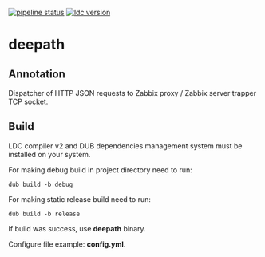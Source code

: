 [![pipeline status](https://gitlab.com/f.chertiev/deepath/badges/main/pipeline.svg)](https://gitlab.com/f.chertiev/deepath/-/commits/main)
[![ldc version](https://gitlab.com/f.chertiev/deepath/-/jobs/artifacts/main/raw/ldc-version.svg?job=badge)](https://github.com/ldc-developers/ldc)

# deepath

## Annotation

Dispatcher of HTTP JSON requests to Zabbix proxy / Zabbix server trapper TCP socket.

## Build

LDC compiler v2 and DUB dependencies management system must be installed on your system.

For making debug build in project directory need to run:
```
dub build -b debug
```

For making static release build need to run:
```
dub build -b release
```

If build was success, use **deepath** binary.

Configure file example: **config.yml**.
